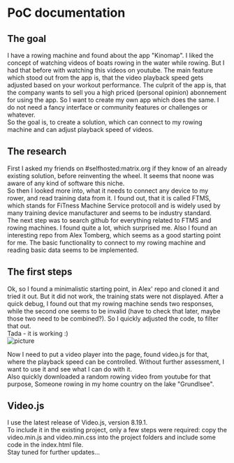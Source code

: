 # PoC documentation

## The goal
I have a rowing machine and found about the app "Kinomap". I liked the concept of watching videos of boats rowing in the water while rowing. But I had that before with watching this videos on youtube. The main feature which stood out from the app is, that the video playback speed gets adjusted based on your workout performance. The culprit of the app is, that the company wants to sell you a high priced (personal opinion) abonnement for using the app. So I want to create my own app which does the same. I do not need a fancy interface or community features or challenges or whatever.  
So the goal is, to create a solution, which can connect to my rowing machine and can adjust playback speed of videos.


## The research
First I asked my friends on #selfhosted:matrix.org if they know of an already existing solution, before reinventing the wheel. It seems that noone was aware of any kind of software this niche.  
So then I looked more into, what it needs to connect any device to my rower, and read training data from it. I found out, that it is called FTMS, which stands for FiTness Machine Service protocoll and is widely used by many training device manufacturer and seems to be industry standard.  
The next step was to search github for everything related to FTMS and rowing machines. I found quite a lot, which surprised me. Also I found an interesting repo from Alex Tomberg, which seems as a good starting point for me. The basic functionality to connect to my rowing machine and reading basic data seems to be implemented.  


## The first steps
Ok, so I found a minimalistic starting point, in Alex' repo and cloned it and tried it out. But it did not work, the training stats were not displayed. After a quick debug, I found out that my rowing machine sends two responses, while the second one seems to be invalid (have to check that later, maybe those two need to be combined?). So I quickly adjusted the code, to filter that out.  
Tada - it is working :)  
![picture](https://git.kmpr.at/kamp/FTMS-Rower/raw/commit/31d3722901d83f19e72cb33a61ee68664689b391/docs/concept-1.png)

Now I need to put a video player into the page, found video.js for that, where the playback speed can be controlled. Without further assessment, I want to use it and see what I can do with it.  
Also quickly downloaded a random rowing video from youtube for that purpose, Someone rowing in my home country on the lake "Grundlsee".  


## Video.js
I use the latest release of Video.js, version 8.19.1.  
To include it in the existing project, only a few steps were required:  copy the video.min.js and video.min.css into the project folders and include some code in the index.html file.  
Stay tuned for further updates...  
